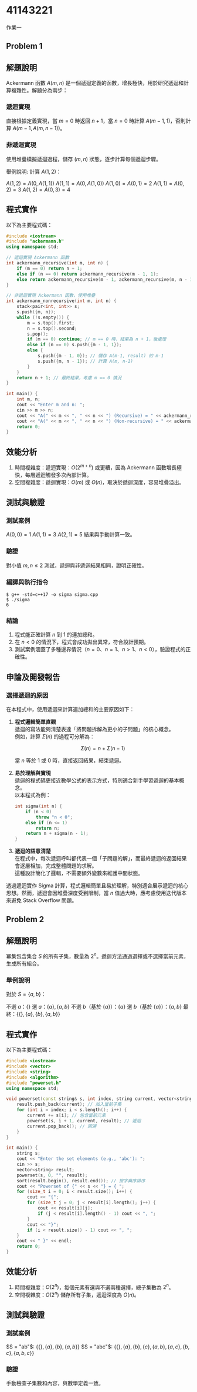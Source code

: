 # 41143221

作業一
## Problem 1
## 解題說明

Ackermann 函數 $A(m, n)$ 是一個遞迴定義的函數，增長極快，用於研究遞迴和計算複雜性。解題分為兩步：

### 遞迴實現
直接根據定義實現，當 $m = 0$ 時返回 $n + 1$，當 $n = 0$ 時計算 $A(m-1, 1)$，否則計算 $A(m-1, A(m, n-1))$。
### 非遞迴實現
使用堆疊模擬遞迴過程，儲存 $(m, n)$ 狀態，逐步計算每個遞迴步驟。

舉例說明:
計算 $A(1, 2)$：

$A(1, 2) = A(0, A(1, 1))$
$A(1, 1) = A(0, A(1, 0))$
$A(1, 0) = A(0, 1) = 2$
$A(1, 1) = A(0, 2) = 3$
$A(1, 2) = A(0, 3) = 4$

## 程式實作

以下為主要程式碼：

```cpp
#include <iostream>
#include "ackermann.h"
using namespace std;

// 遞迴實現 Ackermann 函數
int ackermann_recursive(int m, int n) {
    if (m == 0) return n + 1;
    else if (n == 0) return ackermann_recursive(m - 1, 1);
    else return ackermann_recursive(m - 1, ackermann_recursive(m, n - 1));
}

// 非遞迴實現 Ackermann 函數，使用堆疊
int ackermann_nonrecursive(int m, int n) {
    stack<pair<int, int>> s;
    s.push({m, n});
    while (!s.empty()) {
        m = s.top().first;
        n = s.top().second;
        s.pop();
        if (m == 0) continue; // m == 0 時，結果為 n + 1，後處理
        else if (n == 0) s.push({m - 1, 1});
        else {
            s.push({m - 1, 0}); // 儲存 A(m-1, result) 的 m-1
            s.push({m, n - 1}); // 計算 A(m, n-1)
        }
    }
    return n + 1; // 最終結果，考慮 m == 0 情況
}

int main() {
    int m, n;
    cout << "Enter m and n: ";
    cin >> m >> n;
    cout << "A(" << m << ", " << n << ") (Recursive) = " << ackermann_recursive(m, n) << endl;
    cout << "A(" << m << ", " << n << ") (Non-recursive) = " << ackermann_nonrecursive(m, n) << endl;
    return 0;
}
```

## 效能分析

1. 時間複雜度：遞迴實現：$O(2^{m+n})$ 或更糟，因為 Ackermann 函數增長極快，每層遞迴觸發多次內部計算。
2. 空間複雜度：遞迴實現：$O(m)$ 或 $O(n)$，取決於遞迴深度，容易堆疊溢出。

## 測試與驗證

### 測試案例
$A(0, 0) = 1$
$A(1, 1) = 3$
$A(2, 1) = 5$
結果與手動計算一致。
### 驗證
對小值 $m, n \leq 2$ 測試，遞迴與非遞迴結果相同，證明正確性。

### 編譯與執行指令

```shell
$ g++ -std=c++17 -o sigma sigma.cpp
$ ./sigma
6
```

### 結論

1. 程式能正確計算 $n$ 到 $1$ 的連加總和。  
2. 在 $n < 0$ 的情況下，程式會成功拋出異常，符合設計預期。  
3. 測試案例涵蓋了多種邊界情況（$n = 0$、$n = 1$、$n > 1$、$n < 0$），驗證程式的正確性。

## 申論及開發報告

### 選擇遞迴的原因

在本程式中，使用遞迴來計算連加總和的主要原因如下：

1. **程式邏輯簡單直觀**  
   遞迴的寫法能夠清楚表達「將問題拆解為更小的子問題」的核心概念。  
   例如，計算 $\Sigma(n)$ 的過程可分解為：  

   $$
   \Sigma(n) = n + \Sigma(n-1)
   $$

   當 $n$ 等於 1 或 0 時，直接返回結果，結束遞迴。

2. **易於理解與實現**  
   遞迴的程式碼更接近數學公式的表示方式，特別適合新手學習遞迴的基本概念。  
   以本程式為例：  

   ```cpp
   int sigma(int n) {
       if (n < 0)
           throw "n < 0";
       else if (n <= 1)
           return n;
       return n + sigma(n - 1);
   }
   ```

3. **遞迴的語意清楚**  
   在程式中，每次遞迴呼叫都代表一個「子問題的解」，而最終遞迴的返回結果會逐層相加，完成整體問題的求解。  
   這種設計簡化了邏輯，不需要額外變數來維護中間狀態。

透過遞迴實作 Sigma 計算，程式邏輯簡單且易於理解，特別適合展示遞迴的核心思想。然而，遞迴會因堆疊深度受到限制，當 $n$ 值過大時，應考慮使用迭代版本來避免 Stack Overflow 問題。

## Problem 2
## 解題說明

冪集包含集合 $S$ 的所有子集，數量為 $2^n$。遞迴方法通過選擇或不選擇當前元素，生成所有組合。

### 舉例說明
對於 $S = \{a, b\}$：

不選 $a$：$\{\}$
選 $a$：$\{a\}, \{a, b\}$
不選 $b$（基於 $\{a\}$）：$\{a\}$
選 $b$（基於 $\{a\}$）：$\{a, b\}$
最終：$\{\{\}, \{a\}, \{b\}, \{a, b\}\}$

## 程式實作

以下為主要程式碼：

```cpp
#include <iostream>
#include <vector>
#include <string>
#include <algorithm>
#include "powerset.h"
using namespace std;

void powerset(const string& s, int index, string current, vector<string>& result) {
    result.push_back(current); // 加入當前子集
    for (int i = index; i < s.length(); i++) {
        current += s[i]; // 包含當前元素
        powerset(s, i + 1, current, result); // 遞迴
        current.pop_back(); // 回溯
    }
}

int main() {
    string s;
    cout << "Enter the set elements (e.g., 'abc'): ";
    cin >> s;
    vector<string> result;
    powerset(s, 0, "", result);
    sort(result.begin(), result.end()); // 按字典序排序
    cout << "Powerset of {" << s << "} = { ";
    for (size_t i = 0; i < result.size(); i++) {
        cout << "{";
        for (size_t j = 0; j < result[i].length(); j++) {
            cout << result[i][j];
            if (j < result[i].length() - 1) cout << ", ";
        }
        cout << "}";
        if (i < result.size() - 1) cout << ", ";
    }
    cout << " }" << endl;
    return 0;
}
```

## 效能分析

1. 時間複雜度：$O(2^n)$，每個元素有選與不選兩種選擇，總子集數為 $2^n$。
2. 空間複雜度：$O(2^n)$ 儲存所有子集，遞迴深度為 $O(n)$。

## 測試與驗證

### 測試案例
$S = "ab"$: $\{\{\}, \{a\}, \{b\}, \{a, b\}\}$
$S = "abc"$: $\{\{\}, \{a\}, \{b\}, \{c\}, \{a, b\}, \{a, c\}, \{b, c\}, \{a, b, c\}\}$
### 驗證
手動檢查子集數和內容，與數學定義一致。
